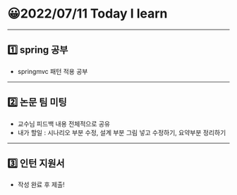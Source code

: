 # 😀2022/07/11 Today I learn
-------------------------
## 1️⃣ spring 공부
  * springmvc 패턴 적용 공부
------------------------
## 2️⃣ 논문 팀 미팅
  * 교수님 피드백 내용 전체적으로 공유
  * 내가 할일 : 시나리오 부분 수정, 설계 부분 그림 넣고 수정하기, 요약부분 정리하기
-------------------------
## 3️⃣ 인턴 지원서
  * 작성 완료 후 제출!
